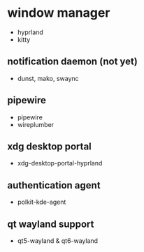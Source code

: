# window manager
- hyprland
- kitty
## notification daemon (not yet)
- dunst, mako, swaync
## pipewire
- pipewire
- wireplumber
## xdg desktop portal
- xdg-desktop-portal-hyprland
## authentication agent
- polkit-kde-agent
## qt wayland support
- qt5-wayland & qt6-wayland
